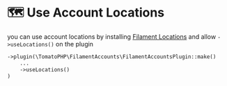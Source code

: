 # 🗺️ Use Account Locations

you can use account locations by installing [Filament Locations](https://github.com/tomatophp/filament-locations) and allow `->useLocations()` on the plugin

```php
->plugin(\TomatoPHP\FilamentAccounts\FilamentAccountsPlugin::make()
    ...
    ->useLocations()
)
```
